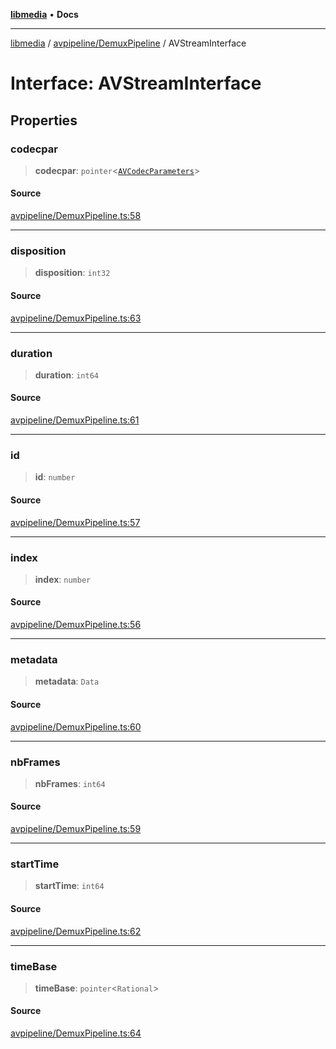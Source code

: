 [**libmedia**](../../../README.md) • **Docs**

***

[libmedia](../../../README.md) / [avpipeline/DemuxPipeline](../README.md) / AVStreamInterface

# Interface: AVStreamInterface

## Properties

### codecpar

> **codecpar**: `pointer`\<[`AVCodecParameters`](../../../avutil/struct/avcodecparameters/classes/AVCodecParameters.md)\>

#### Source

[avpipeline/DemuxPipeline.ts:58](https://github.com/zhaohappy/libmedia/blob/acbbf6bd75e6ee4c968b9f441fe28c40f42f350d/src/avpipeline/DemuxPipeline.ts#L58)

***

### disposition

> **disposition**: `int32`

#### Source

[avpipeline/DemuxPipeline.ts:63](https://github.com/zhaohappy/libmedia/blob/acbbf6bd75e6ee4c968b9f441fe28c40f42f350d/src/avpipeline/DemuxPipeline.ts#L63)

***

### duration

> **duration**: `int64`

#### Source

[avpipeline/DemuxPipeline.ts:61](https://github.com/zhaohappy/libmedia/blob/acbbf6bd75e6ee4c968b9f441fe28c40f42f350d/src/avpipeline/DemuxPipeline.ts#L61)

***

### id

> **id**: `number`

#### Source

[avpipeline/DemuxPipeline.ts:57](https://github.com/zhaohappy/libmedia/blob/acbbf6bd75e6ee4c968b9f441fe28c40f42f350d/src/avpipeline/DemuxPipeline.ts#L57)

***

### index

> **index**: `number`

#### Source

[avpipeline/DemuxPipeline.ts:56](https://github.com/zhaohappy/libmedia/blob/acbbf6bd75e6ee4c968b9f441fe28c40f42f350d/src/avpipeline/DemuxPipeline.ts#L56)

***

### metadata

> **metadata**: `Data`

#### Source

[avpipeline/DemuxPipeline.ts:60](https://github.com/zhaohappy/libmedia/blob/acbbf6bd75e6ee4c968b9f441fe28c40f42f350d/src/avpipeline/DemuxPipeline.ts#L60)

***

### nbFrames

> **nbFrames**: `int64`

#### Source

[avpipeline/DemuxPipeline.ts:59](https://github.com/zhaohappy/libmedia/blob/acbbf6bd75e6ee4c968b9f441fe28c40f42f350d/src/avpipeline/DemuxPipeline.ts#L59)

***

### startTime

> **startTime**: `int64`

#### Source

[avpipeline/DemuxPipeline.ts:62](https://github.com/zhaohappy/libmedia/blob/acbbf6bd75e6ee4c968b9f441fe28c40f42f350d/src/avpipeline/DemuxPipeline.ts#L62)

***

### timeBase

> **timeBase**: `pointer`\<`Rational`\>

#### Source

[avpipeline/DemuxPipeline.ts:64](https://github.com/zhaohappy/libmedia/blob/acbbf6bd75e6ee4c968b9f441fe28c40f42f350d/src/avpipeline/DemuxPipeline.ts#L64)
